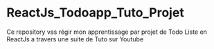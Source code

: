 # ReactJs_Todoapp_Tuto_Projet
Ce repository vas régir mon apprentissage par projet de Todo Liste en ReactJs a travers une suite de Tuto sur Youtube
